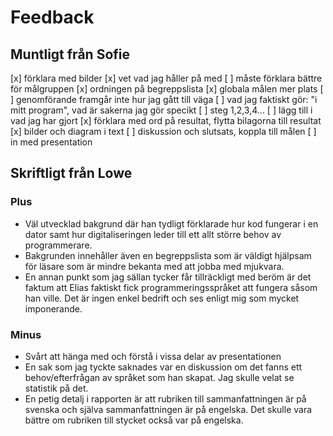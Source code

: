 # Feedback

## Muntligt från Sofie

[x] förklara med bilder
[x] vet vad jag håller på med
[ ] måste förklara bättre för målgruppen
[x] ordningen på begreppslista
[x] globala målen mer plats
[ ] genomförande framgår inte hur jag gått till väga
[ ] vad jag faktiskt gör: "i mitt program", vad är sakerna jag gör specikt
[ ] steg 1,2,3,4...
[ ] lägg till i vad jag har gjort
[x] förklara med ord på resultat, flytta bilagorna till resultat
[x] bilder och diagram i text
[ ] diskussion och slutsats, koppla till målen
[ ] in med presentation

## Skriftligt från Lowe

### Plus

* Väl utvecklad bakgrund där han tydligt förklarade hur kod fungerar i en dator samt hur digitaliseringen leder till ett allt större behov av programmerare.
* Bakgrunden innehåller även en begreppslista som är väldigt hjälpsam för läsare som är mindre bekanta med att jobba med mjukvara.
* En annan punkt som jag sällan tycker får tillräckligt med beröm är det faktum att Elias faktiskt fick programmeringsspråket att fungera såsom han ville. Det är ingen enkel bedrift och ses enligt mig som mycket imponerande.

### Minus

* Svårt att hänga med och förstå i vissa delar av presentationen
* En sak som jag tyckte saknades var en diskussion om det fanns ett behov/efterfrågan av språket som han skapat. Jag skulle velat se statistik på det.
* En petig detalj i rapporten är att rubriken till sammanfattningen är på svenska och själva sammanfattningen är på engelska. Det skulle vara bättre om rubriken till stycket också var på engelska.
